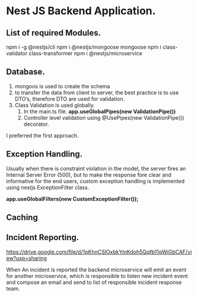 # Nest JS Backend Application.

## List of required Modules.

npm i -g @nestjs/cli
npm i @nestjs/mongoose mongoose
npm i class-validator class-transformer
npm i @nestjs/microservice

## Database.

1. mongoos is used to create the schema
2. to transfer the data from client to server, the best practice is to use DTO’s, therefore DTO are used for validation.
3. Class Validation is used globally.
    1. In the main.ts file.  **app.useGlobalPipes(new ValidationPipe())** 
    2. Controller level validation using @UsePipes(new ValidationPipe()) decorator.

I preferred the first approach.

## Exception Handling.

Usually when there is constraint violation in the model, the server fires an Internal Server Error (500), but to make the response fore clear and informative for the end users, custom exception handling is implemented using nestjs ExceptionFilter class.

**app.useGlobalFilters(new CustomExceptionFilter());**

## Caching

## Incident Reporting.

https://drive.google.com/file/d/1pKhnCSlOxbkYmKdoh5Qqfb11qWiGbCAF/view?usp=sharing

When An incident is reported the backend microservice will emit an event for another microservice, which is responsible to listen new incident event and compose an email and send to list of responsible incident response team.